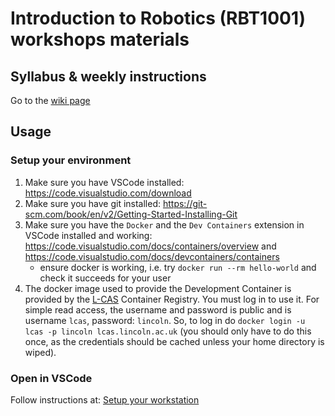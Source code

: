# Introduction to Robotics (RBT1001) workshops materials

## Syllabus & weekly instructions
Go to the [wiki page](https://github.com/francescodelduchetto/RBT1001/wiki)

## Usage

### Setup your environment

1. Make sure you have VSCode installed: https://code.visualstudio.com/download
2. Make sure you have git installed: https://git-scm.com/book/en/v2/Getting-Started-Installing-Git
3. Make sure you have the `Docker` and the `Dev Containers` extension in VSCode installed and working: https://code.visualstudio.com/docs/containers/overview and https://code.visualstudio.com/docs/devcontainers/containers
    * ensure docker is working, i.e. try `docker run --rm hello-world` and check it succeeds for your user
4. The docker image used to provide the Development Container is provided by the [L-CAS](https://lcas.lincoln.ac.uk) Container Registry. You must log in to use it. For simple read access, the username and password is public and is username `lcas`, password: `lincoln`. So, to log in do `docker login -u lcas -p lincoln lcas.lincoln.ac.uk` (you should only have to do this once, as the credentials should be cached unless your home directory is wiped).

### Open in VSCode
Follow instructions at: [Setup your workstation](https://github.com/LCAS/RBT1001/wiki/Setup-your-workstation)


